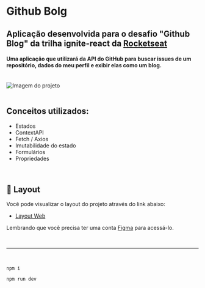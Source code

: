 # Github Bolg

## Aplicação desenvolvida para o desafio "Github Blog" da trilha ignite-react da <a href="https://www.rocketseat.com.br">Rocketseat</a>

#### Uma aplicação que utilizará da API do GitHub para buscar issues de um repositório, dados do meu perfil e exibir elas como um blog.

<br/>

<div>
    <img style="" src="https://user-images.githubusercontent.com/88351152/220216078-efe8a413-8860-47b6-8bbb-e2f6db7392ac.png" alt="Imagem do projeto"/>
</div>

<br/>

## Conceitos utilizados:
- Estados
- ContextAPI
- Fetch / Axios
- Imutabilidade do estado
- Formulários
- Propriedades

<br/>

## 🔖 Layout

Você pode visualizar o layout do projeto através do link abaixo:

- [Layout Web](https://www.figma.com/file/2tlqwSQdClAr9KfQaVG2cA/GitHub-Blog-(Community)?t=8mA2mthqB6wzaxBu-0)

Lembrando que você precisa ter uma conta [Figma](http://figma.com/) para acessá-lo.

<br />

---

<br/>

```
npm i
```
```
npm run dev
```
